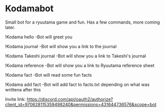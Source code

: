 # Kodamabot

Small bot for a ryuutama game and fun.
Has a few commands, more coming later.

!Kodama hello
-Bot will greet you

!Kodama journal
-Bot will show you a link to the journal

!Kodama Takeshi journal
-Bot will show you a link to Takeshi's journal

!Kodama reference
-Bot will show you a link to Ryuutama reference sheet

!Kodama fact
-Bot will read some fun facts

!Kodama add fact
-Bot will add fact to facts.txt depending on what was writtena after this

Invite link:
https://discord.com/api/oauth2/authorize?client_id=970628115359498240&permissions=431644736576&scope=bot
